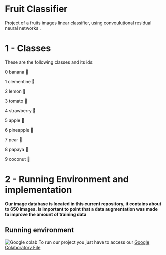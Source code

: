 # Fruit Classifier
Project of a fruits images linear classifier, using convoulutional residual neural networks .

**<h1>1 - Classes</h1>**

These are the following classes and its ids:

0 banana 🍌

1 clementine 🍊

2 lemon 🍋

3 tomato 🍅

4 strawberry 🍓

5 apple 🍎

6 pineapple 🍍

7 pear 🍐

8 papaya 🥭

9 coconut 🥥

**<h1>2 - Running Environment and implementation</h1>**

**Our image database is located in this current repository, it contains about to 650 images. Is important to point that a data augmentation was made to improve the amount of training data**

**<h2>Running environment</h2>**
![Google colab](https://upload.wikimedia.org/wikipedia/commons/thumb/d/d0/Google_Colaboratory_SVG_Logo.svg/1280px-Google_Colaboratory_SVG_Logo.svg.png)
To run our project you just have to access our [Google Colaboratory File](https://colab.research.google.com/drive/17slxQlLX9yw3CXFnD0n8IKAwh1q1Stdi) 


